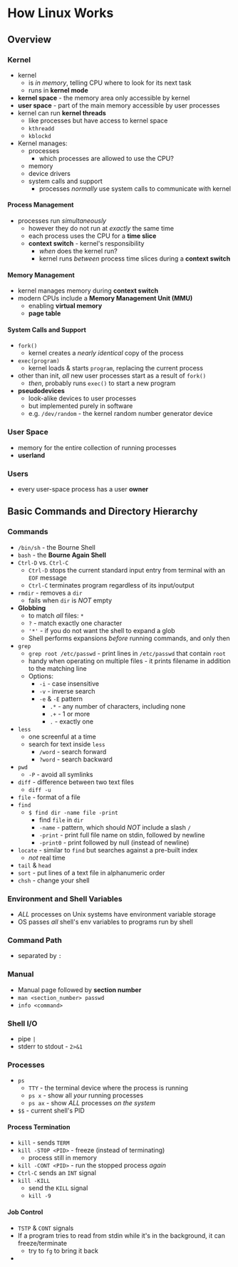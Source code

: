 # How Linux Works

## Overview

### Kernel

- kernel
  - is _in memory_, telling CPU where to look for its next task
  - runs in **kernel mode**
- **kernel space** - the memory area only accessible by kernel
- **user space** - part of the main memory accessible by user processes
- kernel can run **kernel threads**
  - like processes but have access to kernel space
  - `kthreadd`
  - `kblockd`
- Kernel manages:
  - processes
    - which processes are allowed to use the CPU?
  - memory
  - device drivers
  - system calls and support
    - processes _normally_ use system calls to communicate with kernel

#### Process Management

- processes run _simultaneously_
  - however they do not run at _exactly_ the same time
  - each process uses the CPU for a **time slice**
  - **context switch** - kernel's responsibility
    - _when_ does the kernel run?
    - kernel runs _between_ process time slices during a **context switch**

#### Memory Management

- kernel manages memory during **context switch**
- modern CPUs include a **Memory Management Unit (MMU)**
  - enabling **virtual memory**
  - **page table**

#### System Calls and Support

- `fork()`
  - kernel creates a _nearly identical_ copy of the process
- `exec(program)`
  - kernel loads & starts `program`, replacing the current process
- other than init, _all_ new user processes start as a result of `fork()`
  - _then_, probably runs `exec()` to start a new program
- **pseudodevices**
  - look-alike devices to user processes
  - but implemented purely in software
  - e.g. `/dev/random` - the kernel random number generator device

### User Space

- memory for the entire collection of running processes
- **userland**

### Users

- every user-space process has a user **owner**

## Basic Commands and Directory Hierarchy

### Commands

- `/bin/sh` - the Bourne Shell
- `bash` - the **Bourne Again Shell**
- `Ctrl-D` vs. `Ctrl-C`
  - `Ctrl-D` stops the current standard input entry from terminal with an `EOF` message
  - `Ctrl-C` terminates program regardless of its input/output
- `rmdir` - removes a `dir`
  - fails when `dir` is _NOT_ empty
- **Globbing**
  - to match _all_ files: `*`
  - `?` - match exactly one character
  - `'*'` - if you do not want the shell to expand a glob
  - Shell performs expansions _before_ running commands, and only then
- `grep`
  - `grep root /etc/passwd` - print lines in `/etc/passwd` that contain `root`
  - handy when operating on multiple files - it prints filename in addition to the matching line
  - Options:
    - `-i` - case insensitive
    - `-v` - inverse search
    - `-e` & `-E` pattern
      - `.*` - any number of characters, including none
      - `.+` - 1 or more
      - `.` - exactly one
- `less`
  - one screenful at a time
  - search for text inside `less`
    - `/word` - search forward
    - `?word` - search backward
- `pwd`
  - `-P` - avoid all symlinks
- `diff` - difference between two text files
  - `diff -u`
- `file` - format of a file
- `find`
  - `$ find dir -name file -print`
    - find `file` in `dir`
    - `-name` - pattern, which should _NOT_ include a slash `/`
    - `-print` - print full file name on stdin, followed by newline
    - `-print0` - print followed by null (instead of newline)
- `locate` - similar to `find` but searches against a pre-built index
  - _not_ real time
- `tail` & `head`
- `sort` - put lines of a text file in alphanumeric order
- `chsh` - change your shell

### Environment and Shell Variables

- _ALL_ processes on Unix systems have environment variable storage
- OS passes _all_ shell's env variables to programs run by shell

### Command Path

- separated by `:`

### Manual

- Manual page followed by **section number**
- `man <section_number> passwd`
- `info <command>`

### Shell I/O

- pipe `|`
- stderr to stdout - `2>&1`

### Processes

- `ps`
  - `TTY` - the terminal device where the process is running
  - `ps x` - show all _your_ running processes
  - `ps ax` - show _ALL_ processes _on the system_
- `$$` - current shell's PID

#### Process Termination

- `kill` - sends `TERM`
- `kill -STOP <PID>` - freeze (instead of terminating)
  - process still in memory
- `kill -CONT <PID>` - run the stopped process _again_
- `Ctrl-C` sends an `INT` signal
- `kill -KILL`
  - send the `KILL` signal
  - `kill -9`

#### Job Control

- `TSTP` & `CONT` signals
- If a program tries to read from stdin while it's in the background, it can freeze/terminate
  - try to `fg` to bring it back
-
